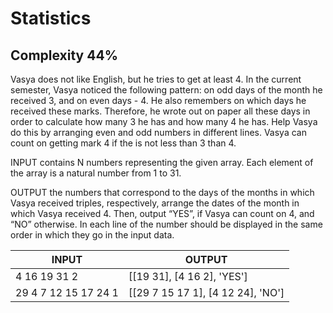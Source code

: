 # Statistics
## Complexity 44%

Vasya does not like English, but he tries to get at least 4. In the current semester, Vasya noticed the following pattern: on odd days of the month he received 3, and on even days - 4. He also remembers on which days he received these marks. Therefore, he wrote out on paper all these days in order to calculate how many 3 he has and how many 4 he has. Help Vasya do this by arranging even and odd numbers in different lines. Vasya can count on getting mark 4 if the is not less than 3 than 4.

INPUT contains N numbers representing the given array. Each element of the array is a natural number from 1 to 31.

OUTPUT the numbers that correspond to the days of the months in which Vasya received triples, respectively, arrange the dates of the month in which Vasya received 4. Then, output “YES”, if Vasya can count on 4, and “NO” otherwise. In each line of the number should be displayed in the same order in which they go in the input data.

| INPUT                             | OUTPUT                           |
|-----------------------------------|----------------------------------|
| 4 16 19 31 2	                    | [[19 31], [4 16 2], 'YES']       |
| 29 4 7 12 15 17 24 1	            | [[29 7 15 17 1], [4 12 24], 'NO']|
